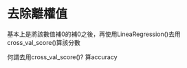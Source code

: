 # 去除離權值
基本上是將該數值補0的補0之後，再使用LineaRegression()去用cross_val_score()算該分數

何謂去用cross_val_score()? 算accuracy
